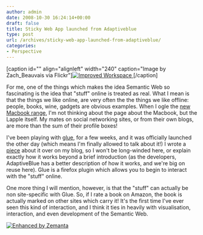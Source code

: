```yaml
---
author: admin
date: 2008-10-30 16:24:14+00:00
draft: false
title: Sticky Web App launched from Adaptiveblue
type: post
url: /archives/sticky-web-app-launched-from-adaptiveblue/
categories:
- Perspective
---
```







[caption id="" align="alignleft" width="240" caption="Image by Zach_Beauvais via Flickr"][![Improved Workspace](http://zachbeauvais.com/wp-content/uploads/2008/10/2657863917_92683b615f_m.jpg)
](http://zachbeauvais.com/wp-content/uploads/2008/10/2657863917)[/caption]








For me, one of the things which makes the idea Semantic Web so fascinating is the idea that "stuff" online is treated as real. What I mean is that the things we like online, are very often the the things we like offline: people, books, wine, gadgets are obvious examples. When I ogle the [new Macbook range](http://zachbeauvais.com/wp-content/uploads/2008/10/ref=br_lf_m_1000229463_1_3_img?ie=UTF8&m=A3P5ROKL5A1OLE&s=electronics&pf_rd_p=223234991&pf_rd_s=center-2&pf_rd_t=1401&pf_rd_i=1000229463&pf_rd_m=A3P5ROKL5A1OLE&pf_rd_r=1P21ZV0R6SYZYATXWPAH), I'm not thinking about the page about the Macbook, but the Lapple itself. My mates on social networking sites, or from their own blogs, are more than the sum of their profile boxes!

I've been playing with [glue](http://zachbeauvais.com/wp-content/uploads/2008/10/www.getglue.com), for a few weeks, and it was officially launched the other day (which means I'm finally allowed to talk about it!) I wrote a [piece](http://www.zachbeauvais.com/archives/glue-sticks-stuff-together/) about it over on my blog, so I won't be long-winded here, or explain exactly how it works beyond a brief introduction (as the developers, AdaptiveBlue has a better description of how it works, and we're big on reuse here). Glue is a firefox plugin which allows you to begin to interact with the "stuff" online.

One more thing I will mention, however, is that the "stuff" can actually be non site-specific with Glue. So, if I rate a book on Amazon, the book is actually marked on other sites which carry it! It's the first time I've ever seen this kind of interaction, and I think it ties in heavily with visualisation, interaction, and even development of the Semantic Web.



[![Enhanced by Zemanta](http://zachbeauvais.com/wp-content/uploads/2008/10/zemified_a.png?x-id=8c98f980-ad79-42f3-bcdb-b2704d4c8c15)
](http://zachbeauvais.com/wp-content/uploads/2008/10/www.zemanta2.com)
